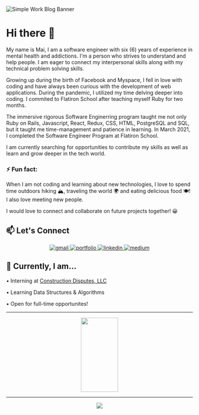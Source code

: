 ![Simple Work Blog Banner](https://user-images.githubusercontent.com/72598552/118063236-a919ab80-b366-11eb-91f0-20fd9ae27217.png)
# Hi there 👋

<!--
**maifam/maifam** is a ✨ _special_ ✨ repository because its `README.md` (this file) appears on your GitHub profile.

Here are some ideas to get you started:

- 🔭 I’m currently working on ...
- 🌱 I’m currently learning ...
- 👯 I’m looking to collaborate on ...
- 🤔 I’m looking for help with ...
- 💬 Ask me about ...
- 📫 How to reach me: ...
- 😄 Pronouns: ...
- ⚡ Fun fact: ...
-->
 My name is Mai, I am a software engineer with six (6) years of experience in mental health and addictions. I'm a person who strives to understand and help people. I am eager to connect my interpersonal skills along with my technical problem solving skills. 

Growing up during the birth of Facebook and Myspace, I fell in love with coding and have always been curious with the development of web applications. During the pandemic, I utilized my time delving deeper into coding. I commited to Flatiron School after teaching myself Ruby for two months. 

The immersive rigorous Software Enginerring program taught me not only Ruby on Rails, Javascript, React, Redux, CSS, HTML, PostgreSQL and SQL, but it taught me time-management and patience in learning. In March 2021, I completed the Software Engineer Program at Flatiron School.

I am currently searching for opportunities to contribute my skills as well as learn and grow deeper in the tech world. 

### ⚡ Fun fact: 

When I am not coding and learning about new technologies, I love to spend time outdoors hiking 🏔, traveling the world 🌍 and eating delicious food 🍽! I also love meeting new people.

I would love to connect and collaborate on future projects together! 😀

## 📫 Let's Connect 

<div align="center">
 </a>
<a href="mailto:maitphm@gmail.com" >
<img src="https://img.shields.io/badge/email%20me-red?style=for-the-badge&logo=gmail&logoColor=white" alt="gmail" target='_blank' />
</a>
<a href="https://maipham.dev/" target='_blank'> 
<img src="https://img.shields.io/badge/Website-teal?style=for-the-badge&logo=moleculer&logoColor=black" alt="portfolio" target='_blank'/>
</a>
<a href="https://www.linkedin.com/in/maitpham" target='_blank'>
<img src="https://img.shields.io/badge/Linkedin-0A66C2?style=for-the-badge&logo=linkedin&logoColor=white" alt="linkedin" target='_blank'/> 
</a>
<a href="https://mtphm.medium.com/" target='_blank'>
<img src="https://img.shields.io/badge/Medium-gray?style=for-the-badge&logo=medium&logoColor=white" alt="medium" target='_blank' />
</a>

</div>

## 🌱 Currently, I am... 

• Interning at <a href='https://constructiondisputes.com' target='_blank'>Construction Disputes, LLC</a>

• Learning Data Structures & Algorithms

• Open for full-time opportunites! 


--- 

<div align='center'>
<a href='http://academy.hubspot.com/certification' title='Inbound'>
<img src='https://hubspot-academy.s3.amazonaws.com/prod/tracks/user-badges/25036000/28aff57144db4dbcb0b6651090f5b287-1623027807754.png' width='100' height='200' />
</a>
</div>


---

<div align='center'>
 
![](https://komarev.com/ghpvc/?username=maifam&label=Profile+Views)
 
</div>
